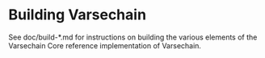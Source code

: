 Building Varsechain
=============

See doc/build-*.md for instructions on building the various
elements of the Varsechain Core reference implementation of Varsechain.
